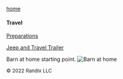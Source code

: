 [home](https://randix.github.io)

#### Travel

[Preparations](https://randix.github.io/travel/preparations)

[Jeep and Travel Trailer](https://randix.github.io/travel/trailer)

Barn at home starting point.
![Barn at home](https://randix.github.io/pics/barn.jpeg)

<font size=2>© 2022 Randix LLC</font>
